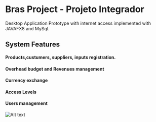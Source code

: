 # Bras Project - Projeto Integrador

Desktop Application Prototype with internet access implemented with JAVAFX8 and MySql.

## System Features

#### Products,custumers, suppliers, inputs registration.
#### Overhead budget and Revenues management
#### Currency exchange
#### Access Levels 
#### Users management

![Alt text](/emp_reg.jpg?raw=true "Optional Title")

